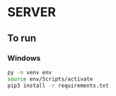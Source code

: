 # SERVER

## To run

### Windows

```sh
py -m venv env
source env/Scripts/activate
pip3 install -r requirements.txt
```
